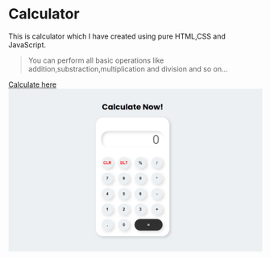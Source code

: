 # Calculator

This is calculator which I have created using pure HTML,CSS and JavaScript.

> You can perform all basic operations like addition,substraction,multiplication and division and so on...

[Calculate here](https://hiralvala.github.io/Calculator-using-HTML-CSS-JavaScript/)
<img src="ss.png">
